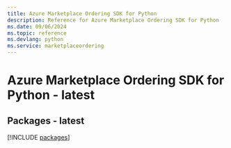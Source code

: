 ```yaml
---
title: Azure Marketplace Ordering SDK for Python
description: Reference for Azure Marketplace Ordering SDK for Python
ms.date: 09/06/2024
ms.topic: reference
ms.devlang: python
ms.service: marketplaceordering
---
```

# Azure Marketplace Ordering SDK for Python - latest
## Packages - latest
[!INCLUDE [packages](marketplace-ordering-index.md)]